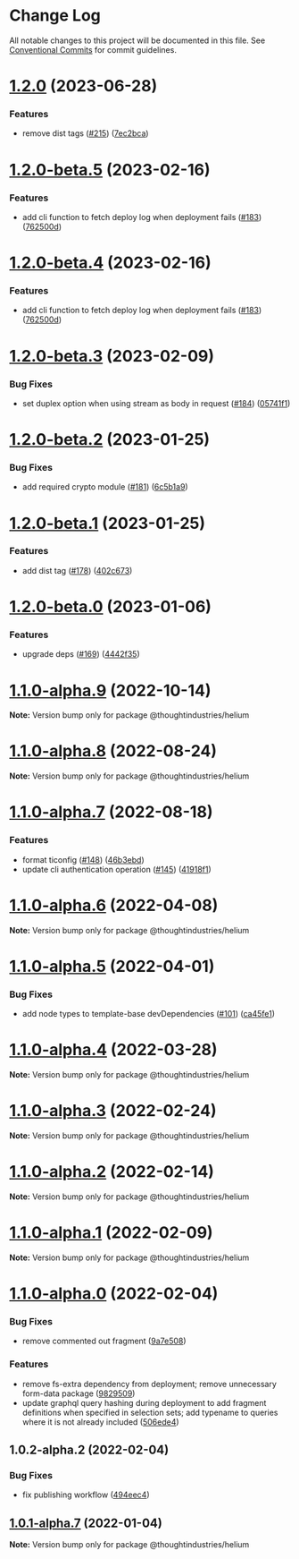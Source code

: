 # Change Log

All notable changes to this project will be documented in this file.
See [Conventional Commits](https://conventionalcommits.org) for commit guidelines.

# [1.2.0](https://github.com/thoughtindustries/helium/compare/@thoughtindustries/helium@1.2.0-beta.5...@thoughtindustries/helium@1.2.0) (2023-06-28)


### Features

* remove dist tags ([#215](https://github.com/thoughtindustries/helium/issues/215)) ([7ec2bca](https://github.com/thoughtindustries/helium/commit/7ec2bca0750325fe2d6c2528973846d86c082844))





# [1.2.0-beta.5](https://github.com/thoughtindustries/helium/compare/@thoughtindustries/helium@1.2.0-beta.3...@thoughtindustries/helium@1.2.0-beta.5) (2023-02-16)


### Features

* add cli function to fetch deploy log when deployment fails ([#183](https://github.com/thoughtindustries/helium/issues/183)) ([762500d](https://github.com/thoughtindustries/helium/commit/762500d526dadd4e2b4926f6ef608d48ccfb92eb))





# [1.2.0-beta.4](https://github.com/thoughtindustries/helium/compare/@thoughtindustries/helium@1.2.0-beta.3...@thoughtindustries/helium@1.2.0-beta.4) (2023-02-16)


### Features

* add cli function to fetch deploy log when deployment fails ([#183](https://github.com/thoughtindustries/helium/issues/183)) ([762500d](https://github.com/thoughtindustries/helium/commit/762500d526dadd4e2b4926f6ef608d48ccfb92eb))





# [1.2.0-beta.3](https://github.com/thoughtindustries/helium/compare/@thoughtindustries/helium@1.2.0-beta.2...@thoughtindustries/helium@1.2.0-beta.3) (2023-02-09)


### Bug Fixes

* set duplex option when using stream as body in request ([#184](https://github.com/thoughtindustries/helium/issues/184)) ([05741f1](https://github.com/thoughtindustries/helium/commit/05741f1889bd8068b40e984e46342782868057ce))





# [1.2.0-beta.2](https://github.com/thoughtindustries/helium/compare/@thoughtindustries/helium@1.2.0-beta.1...@thoughtindustries/helium@1.2.0-beta.2) (2023-01-25)


### Bug Fixes

* add required crypto module ([#181](https://github.com/thoughtindustries/helium/issues/181)) ([6c5b1a9](https://github.com/thoughtindustries/helium/commit/6c5b1a9d18a6cb3ae8ecad29def950d181eff0fd))





# [1.2.0-beta.1](https://github.com/thoughtindustries/helium/compare/@thoughtindustries/helium@1.2.0-beta.0...@thoughtindustries/helium@1.2.0-beta.1) (2023-01-25)


### Features

* add dist tag ([#178](https://github.com/thoughtindustries/helium/issues/178)) ([402c673](https://github.com/thoughtindustries/helium/commit/402c67371b68a72d488c977701551b8a91ef5959))





# [1.2.0-beta.0](https://github.com/thoughtindustries/helium/compare/@thoughtindustries/helium@1.1.0-alpha.9...@thoughtindustries/helium@1.2.0-beta.0) (2023-01-06)


### Features

* upgrade deps ([#169](https://github.com/thoughtindustries/helium/issues/169)) ([4442f35](https://github.com/thoughtindustries/helium/commit/4442f35f6013119bb5e9baf154bdab9a3583b543))





# [1.1.0-alpha.9](https://github.com/thoughtindustries/helium/compare/@thoughtindustries/helium@1.1.0-alpha.8...@thoughtindustries/helium@1.1.0-alpha.9) (2022-10-14)

**Note:** Version bump only for package @thoughtindustries/helium





# [1.1.0-alpha.8](https://github.com/thoughtindustries/helium/compare/@thoughtindustries/helium@1.1.0-alpha.7...@thoughtindustries/helium@1.1.0-alpha.8) (2022-08-24)

**Note:** Version bump only for package @thoughtindustries/helium





# [1.1.0-alpha.7](https://github.com/thoughtindustries/helium/compare/@thoughtindustries/helium@1.1.0-alpha.6...@thoughtindustries/helium@1.1.0-alpha.7) (2022-08-18)


### Features

* format ticonfig ([#148](https://github.com/thoughtindustries/helium/issues/148)) ([46b3ebd](https://github.com/thoughtindustries/helium/commit/46b3ebdd42dede67fe75327777a0707dd33d8ae6))
* update cli authentication operation ([#145](https://github.com/thoughtindustries/helium/issues/145)) ([41918f1](https://github.com/thoughtindustries/helium/commit/41918f138318962551fff57854dfd7d3b0e59fa2))





# [1.1.0-alpha.6](https://github.com/thoughtindustries/helium/compare/@thoughtindustries/helium@1.1.0-alpha.5...@thoughtindustries/helium@1.1.0-alpha.6) (2022-04-08)

**Note:** Version bump only for package @thoughtindustries/helium





# [1.1.0-alpha.5](https://github.com/thoughtindustries/helium/compare/@thoughtindustries/helium@1.1.0-alpha.4...@thoughtindustries/helium@1.1.0-alpha.5) (2022-04-01)


### Bug Fixes

* add node types to template-base devDependencies ([#101](https://github.com/thoughtindustries/helium/issues/101)) ([ca45fe1](https://github.com/thoughtindustries/helium/commit/ca45fe17bed74c2f3cab2b1d11e728b7c1ece833))





# [1.1.0-alpha.4](https://github.com/thoughtindustries/helium/compare/@thoughtindustries/helium@1.1.0-alpha.3...@thoughtindustries/helium@1.1.0-alpha.4) (2022-03-28)

**Note:** Version bump only for package @thoughtindustries/helium





# [1.1.0-alpha.3](https://github.com/thoughtindustries/helium/compare/@thoughtindustries/helium@1.1.0-alpha.2...@thoughtindustries/helium@1.1.0-alpha.3) (2022-02-24)

**Note:** Version bump only for package @thoughtindustries/helium





# [1.1.0-alpha.2](https://github.com/thoughtindustries/helium/compare/@thoughtindustries/helium@1.1.0-alpha.1...@thoughtindustries/helium@1.1.0-alpha.2) (2022-02-14)

**Note:** Version bump only for package @thoughtindustries/helium





# [1.1.0-alpha.1](https://github.com/thoughtindustries/helium/compare/@thoughtindustries/helium@1.1.0-alpha.0...@thoughtindustries/helium@1.1.0-alpha.1) (2022-02-09)

**Note:** Version bump only for package @thoughtindustries/helium





# [1.1.0-alpha.0](https://github.com/thoughtindustries/helium/compare/@thoughtindustries/helium@1.0.2-alpha.1...@thoughtindustries/helium@1.1.0-alpha.0) (2022-02-04)


### Bug Fixes

* remove commented out fragment ([9a7e508](https://github.com/thoughtindustries/helium/commit/9a7e508f3ba90bdd4c09c8cbfb60297a2d3dc7cf))


### Features

* remove fs-extra dependency from deployment; remove unnecessary form-data package ([9829509](https://github.com/thoughtindustries/helium/commit/982950988c7d78612ee869665aab79c2531db241))
* update graphql query hashing during deployment to add fragment definitions when specified in selection sets; add typename to queries where it is not already included ([506ede4](https://github.com/thoughtindustries/helium/commit/506ede4a48b1858a3db478e3873b902f59aa78fe))





## 1.0.2-alpha.2 (2022-02-04)


### Bug Fixes

* fix publishing workflow ([494eec4](https://github.com/thoughtindustries/helium/commit/494eec409faa1fed55618af1f6dd76ef6e3f9b8a))





## [1.0.1-alpha.7](https://github.com/thoughtindustries/helium/compare/@thoughtindustries/helium@1.0.1-alpha.6...@thoughtindustries/helium@1.0.1-alpha.7) (2022-01-04)

**Note:** Version bump only for package @thoughtindustries/helium
